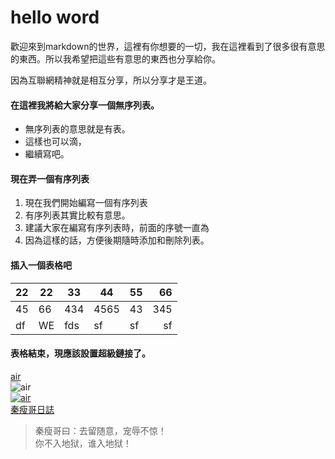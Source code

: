 # hello word  

歡迎來到markdown的世界，這裡有你想要的一切，我在這裡看到了很多很有意思的東西。所以我希望把這些有意思的東西也分享給你。

因為互聯網精神就是相互分享，所以分享才是王道。  
#### 在這裡我將給大家分享一個無序列表。
* 無序列表的意思就是有表。  
* 這樣也可以滴，
* 繼續寫吧。  

#### 現在弄一個有序列表  
1. 現在我們開始編寫一個有序列表
1. 有序列表其實比較有意思。
1. 建議大家在編寫有序列表時，前面的序號一直為  
1. 因為這樣的話，方便後期隨時添加和刪除列表。 

#### 插入一個表格吧  
|22|22|33|44|55|66|
|:----|----|----|----|----|----:|
|45|66|434|4565|43|345|
|df|WE|fds|sf|sf|sf|

#### 表格結束，現應該設置超級鏈接了。  
[air](http://www.qg001.com/file/air.png)  
![air](http://www.qg001.com/file/air.png)  
[![air](http://www.qg001.com/file/air.png "one dicm")](http://qy.qg001.com)  
[秦瘦哥日誌](http://qy.qg001.com)  
> 秦瘦哥曰：去留随意，宠辱不惊！  
> 你不入地狱，谁入地狱！  
